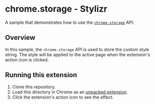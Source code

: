 # chrome.storage - Stylizr

A sample that demonstrates how to use the [`chrome.storage`](https://developer.chrome.com/docs/extensions/reference/storage/) API.

## Overview

In this sample, the `chrome.storage` API is used to store the custom style string. The style will be applied to the active page when the extension's action icon is clicked.

## Running this extension

1. Clone this repository.
2. Load this directory in Chrome as an [unpacked extension](https://developer.chrome.com/docs/extensions/mv3/getstarted/development-basics/#load-unpacked).
3. Click the extension's action icon to see the effect.
